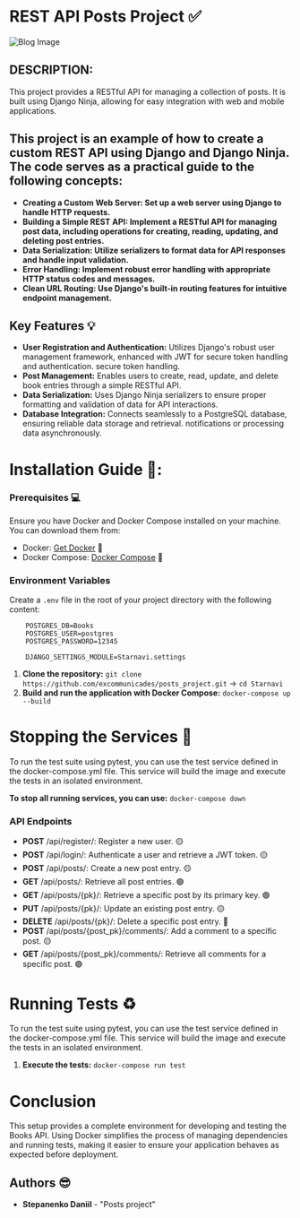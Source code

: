 # REST API Posts Project ✅
![Blog Image](https://raw.githubusercontent.com/excommunicades/posts_project/main/avsa.jpg)

## DESCRIPTION:

This project provides a RESTful API for managing a collection of posts. It is built using Django Ninja, allowing for easy integration with web and mobile applications.

## This project is an example of how to create a custom REST API using Django and Django Ninja. The code serves as a practical guide to the following concepts:

* **Creating a Custom Web Server: Set up a web server using Django to handle HTTP requests.**
* **Building a Simple REST API: Implement a RESTful API for managing post data, including operations for creating, reading, updating, and deleting post entries.**
* **Data Serialization: Utilize serializers to format data for API responses and handle input validation.**
* **Error Handling: Implement robust error handling with appropriate HTTP status codes and messages.**
* **Clean URL Routing: Use Django's built-in routing features for intuitive endpoint management.**

## Key Features 💡

- **User Registration and Authentication:** Utilizes Django's robust user management framework, enhanced with JWT for secure token handling and authentication.
  secure token handling.
- **Post Management:** Enables users to create, read, update, and delete book entries through a simple RESTful API.
- **Data Serialization:** Uses Django Ninja serializers to ensure proper formatting and validation of data for API interactions.
- **Database Integration:** Connects seamlessly to a PostgreSQL database, ensuring reliable data storage and retrieval.
  notifications or processing data asynchronously.

# Installation Guide 📕:

### Prerequisites 💻

Ensure you have Docker and Docker Compose installed on your machine. You can download them from:

- Docker: [Get Docker](https://docs.docker.com/get-docker/) 🐳
- Docker Compose: [Docker Compose](https://docs.docker.com/compose/install/) 🐳

### Environment Variables
Create a `.env` file in the root of your project directory with the following content:
```
    POSTGRES_DB=Books
    POSTGRES_USER=postgres 
    POSTGRES_PASSWORD=12345

    DJANGO_SETTINGS_MODULE=Starnavi.settings
```


1. **Clone the repository:** ```git clone https://github.com/excommunicades/posts_project.git``` -> ```cd Starnavi```
2. **Build and run the application with Docker Compose:** ```docker-compose up --build```

# Stopping the Services 🚪


To run the test suite using pytest, you can use the test service defined in the docker-compose.yml file. This service will build the image and execute the tests in an isolated environment.

**To stop all running services, you can use:** ```docker-compose down```

### API Endpoints

- **POST** /api/register/: Register a new user. 🟡
- **POST** /api/login/: Authenticate a user and retrieve a JWT token. 🟡
- **POST** /api/posts/: Create a new post entry. 🟡
- **GET** /api/posts/: Retrieve all post entries. 🟢
- **GET** /api/posts/{pk}/: Retrieve a specific post by its primary key. 🟢
- **PUT** /api/posts/{pk}/: Update an existing post entry. 🟡
- **DELETE** /api/posts/{pk}/: Delete a specific post entry. 🔴
- **POST** /api/posts/{post_pk}/comments/: Add a comment to a specific post. 🟡
- **GET** /api/posts/{post_pk}/comments/: Retrieve all comments for a specific post. 🟢

# Running Tests ♻️

To run the test suite using pytest, you can use the test service defined in the docker-compose.yml file. This service will build the image and execute the tests in an isolated environment.

1. **Execute the tests:** ```docker-compose run test```


# Conclusion

This setup provides a complete environment for developing and testing the Books API. Using Docker simplifies the process of managing dependencies and running tests, making it easier to ensure your application behaves as expected before deployment.

## Authors 😎

- **Stepanenko Daniil** - "Posts project"
